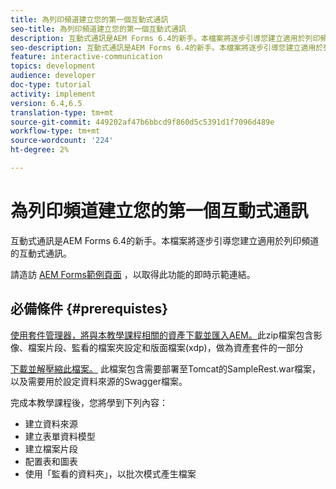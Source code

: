 ```yaml
---
title: 為列印頻道建立您的第一個互動式通訊
seo-title: 為列印頻道建立您的第一個互動式通訊
description: 互動式通訊是AEM Forms 6.4的新手。本檔案將逐步引導您建立適用於列印頻道的互動式通訊。
seo-description: 互動式通訊是AEM Forms 6.4的新手。本檔案將逐步引導您建立適用於列印頻道的互動式通訊。
feature: interactive-communication
topics: development
audience: developer
doc-type: tutorial
activity: implement
version: 6.4,6.5
translation-type: tm+mt
source-git-commit: 449202af47b6bbcd9f860d5c5391d1f7096d489e
workflow-type: tm+mt
source-wordcount: '224'
ht-degree: 2%

---
```



# 為列印頻道建立您的第一個互動式通訊

互動式通訊是AEM Forms 6.4的新手。本檔案將逐步引導您建立適用於列印頻道的互動式通訊。

請造訪 [AEM Forms範例頁面](https://forms.enablementadobe.com/content/samples/samples.html?query=0) ，以取得此功能的即時示範連結。

## 必備條件 {#prerequistes}

[使用套件管理器，將與本教學課程相關的資產下載並匯入AEM。](assets/gettingstartedassets.zip)此zip檔案包含影像、檔案片段、監看的檔案夾設定和版面檔案(xdp)，做為資產套件的一部分

[下載並解壓縮此檔案。](assets/warfileandswaggerfile.zip) 此檔案包含需要部署至Tomcat的SampleRest.war檔案，以及需要用於設定資料來源的Swagger檔案。

完成本教學課程後，您將學到下列內容：

* 建立資料來源
* 建立表單資料模型
* 建立檔案片段
* 配置表和圖表
* 使用「監看的資料夾」，以批次模式產生檔案


